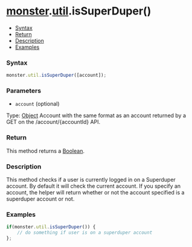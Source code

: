 # [monster][monster].[util][util].isSuperDuper()

* [Syntax](#syntax)
* [Return](#return)
* [Description](#description)
* [Examples](#examples)

### Syntax
```javascript
monster.util.isSuperDuper([account]);
```

### Parameters
* `account` (optional)

 Type: [Object][object_literal]
 Account with the same format as an account returned by a GET on the /account/{accountId} API.

### Return
This method returns a [Boolean][boolean].

### Description
This method checks if a user is currently logged in on a Superduper account. By default it will check the current account. If you specify an account, the helper will return whether or not the account specified is a superduper account or not.

### Examples
```javascript
if(monster.util.isSuperDuper()) { 
	// do something if user is on a superduper account
};
```

[monster]: ../../monster.md
[util]: ../util.md

[object_literal]: https://developer.mozilla.org/en-US/docs/Web/JavaScript/Guide/Values,_variables,_and_literals#Object_literals
[boolean]: https://developer.mozilla.org/en-US/docs/Web/JavaScript/Guide/Grammar_and_types#Boolean_literals
